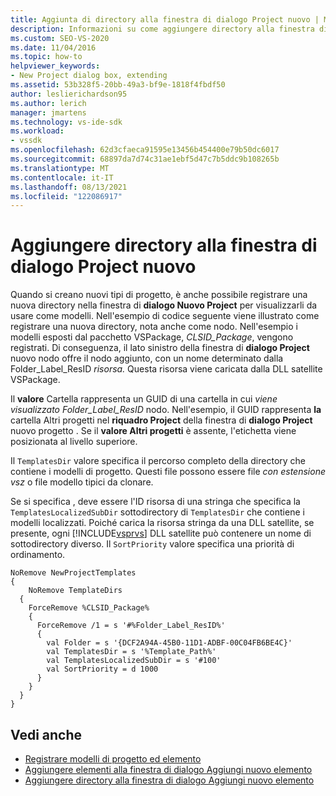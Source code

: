 ```yaml
---
title: Aggiunta di directory alla finestra di dialogo Project nuovo | Microsoft Docs
description: Informazioni su come aggiungere directory alla finestra di dialogo Nuovo Project in Visual Studio, in modo da poter creare nuovi tipi di progetto e visualizzarli per l'uso come modelli.
ms.custom: SEO-VS-2020
ms.date: 11/04/2016
ms.topic: how-to
helpviewer_keywords:
- New Project dialog box, extending
ms.assetid: 53b328f5-20bb-49a3-bf9e-1818f4fbdf50
author: leslierichardson95
ms.author: lerich
manager: jmartens
ms.technology: vs-ide-sdk
ms.workload:
- vssdk
ms.openlocfilehash: 62d3cfaeca91595e13456b454400e79b50dc6017
ms.sourcegitcommit: 68897da7d74c31ae1ebf5d47c7b5ddc9b108265b
ms.translationtype: MT
ms.contentlocale: it-IT
ms.lasthandoff: 08/13/2021
ms.locfileid: "122086917"
---
```

# <a name="add-directories-to-the-new-project-dialog-box"></a>Aggiungere directory alla finestra di dialogo Project nuovo
Quando si creano nuovi tipi di progetto, è anche possibile registrare una nuova directory nella finestra di **dialogo Nuovo Project** per visualizzarli da usare come modelli. Nell'esempio di codice seguente viene illustrato come registrare una nuova directory, nota anche come nodo. Nell'esempio i modelli esposti dal pacchetto VSPackage, *CLSID_Package*, vengono registrati. Di conseguenza, il lato sinistro della finestra di **dialogo Project** nuovo nodo offre il nodo aggiunto, con un nome determinato dalla Folder_Label_ResID *risorsa.* Questa risorsa viene caricata dalla DLL satellite VSPackage.

 Il **valore** Cartella rappresenta un GUID di una cartella in cui *viene visualizzato Folder_Label_ResID* nodo. Nell'esempio, il GUID rappresenta **la** cartella Altri progetti nel **riquadro Project** della finestra di **dialogo Project** nuovo progetto . Se il **valore Altri progetti** è assente, l'etichetta viene posizionata al livello superiore.

 Il `TemplatesDir` valore specifica il percorso completo della directory che contiene i modelli di progetto. Questi file possono essere file *con estensione vsz* o file modello tipici da clonare.

 Se si specifica , deve essere l'ID risorsa di una stringa che specifica la `TemplatesLocalizedSubDir` sottodirectory di `TemplatesDir` che contiene i modelli localizzati. Poiché carica la risorsa stringa da una DLL satellite, se presente, ogni [!INCLUDE[vsprvs](../../code-quality/includes/vsprvs_md.md)] DLL satellite può contenere un nome di sottodirectory diverso. Il `SortPriority` valore specifica una priorità di ordinamento.

```
NoRemove NewProjectTemplates
{
    NoRemove TemplateDirs
  {
    ForceRemove %CLSID_Package%
    {
      ForceRemove /1 = s '#%Folder_Label_ResID%'
      {
        val Folder = s '{DCF2A94A-45B0-11D1-ADBF-00C04FB6BE4C}'
        val TemplatesDir = s '%Template_Path%'
        val TemplatesLocalizedSubDir = s '#100'
        val SortPriority = d 1000
      }
    }
  }
}
```

## <a name="see-also"></a>Vedi anche
- [Registrare modelli di progetto ed elemento](../../extensibility/internals/registering-project-and-item-templates.md)
- [Aggiungere elementi alla finestra di dialogo Aggiungi nuovo elemento](../../extensibility/internals/adding-items-to-the-add-new-item-dialog-boxes.md)
- [Aggiungere directory alla finestra di dialogo Aggiungi nuovo elemento](../../extensibility/internals/adding-directories-to-the-add-new-item-dialog-box.md)
